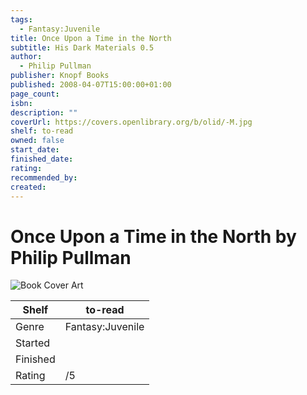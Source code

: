 ```yaml
---
tags:
  - Fantasy:Juvenile
title: Once Upon a Time in the North
subtitle: His Dark Materials 0.5
author:
  - Philip Pullman
publisher: Knopf Books
published: 2008-04-07T15:00:00+01:00
page_count: 
isbn: 
description: ""
coverUrl: https://covers.openlibrary.org/b/olid/-M.jpg
shelf: to-read
owned: false
start_date: 
finished_date: 
rating: 
recommended_by: 
created: 
---
```


# Once Upon a Time in the North by Philip Pullman

![Book Cover Art](https://covers.openlibrary.org/b/olid/-M.jpg)

| Shelf | to-read |
| --- | --- |
| Genre | Fantasy:Juvenile |
| Started |  |
| Finished |  |
| Rating | /5 |

